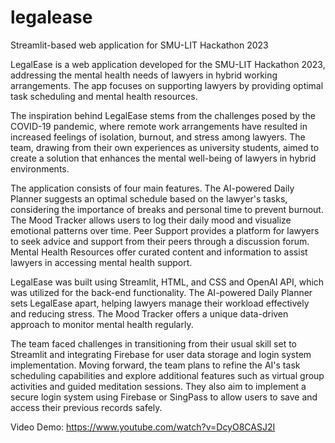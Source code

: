 # legalease
Streamlit-based web application for SMU-LIT Hackathon 2023

LegalEase is a web application developed for the SMU-LIT Hackathon 2023, addressing the mental health needs of lawyers in hybrid working arrangements. The app focuses on supporting lawyers by providing optimal task scheduling and mental health resources.

The inspiration behind LegalEase stems from the challenges posed by the COVID-19 pandemic, where remote work arrangements have resulted in increased feelings of isolation, burnout, and stress among lawyers. The team, drawing from their own experiences as university students, aimed to create a solution that enhances the mental well-being of lawyers in hybrid environments.

The application consists of four main features. The AI-powered Daily Planner suggests an optimal schedule based on the lawyer's tasks, considering the importance of breaks and personal time to prevent burnout. The Mood Tracker allows users to log their daily mood and visualize emotional patterns over time. Peer Support provides a platform for lawyers to seek advice and support from their peers through a discussion forum. Mental Health Resources offer curated content and information to assist lawyers in accessing mental health support.

LegalEase was built using Streamlit, HTML, and CSS and OpenAI API, which was utilized for the back-end functionality. The AI-powered Daily Planner sets LegalEase apart, helping lawyers manage their workload effectively and reducing stress. The Mood Tracker offers a unique data-driven approach to monitor mental health regularly.

The team faced challenges in transitioning from their usual skill set to Streamlit and integrating Firebase for user data storage and login system implementation. Moving forward, the team plans to refine the AI's task scheduling capabilities and explore additional features such as virtual group activities and guided meditation sessions. They also aim to implement a secure login system using Firebase or SingPass to allow users to save and access their previous records safely.

Video Demo: https://www.youtube.com/watch?v=DcyO8CASJ2I
